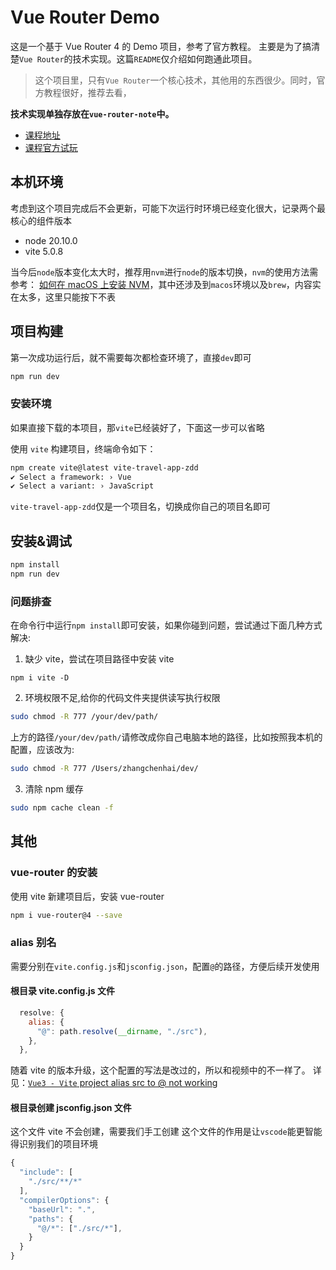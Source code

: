 # Vue Router Demo

这是一个基于 Vue Router 4 的 Demo 项目，参考了官方教程。
主要是为了搞清楚`Vue Router`的技术实现。这篇`README`仅介绍如何跑通此项目。

> 这个项目里，只有`Vue Router`一个核心技术，其他用的东西很少。同时，官方教程很好，推荐去看，

**技术实现单独存放在`vue-router-note`中。**

- [课程地址](https://vueschool.io/lessons/introduction-to-vue-router-4)
- [课程官方试玩](https://vue-school-router-4-course.netlify.app/)

## 本机环境

考虑到这个项目完成后不会更新，可能下次运行时环境已经变化很大，记录两个最核心的组件版本

- node 20.10.0
- vite 5.0.8

当今后`node`版本变化太大时，推荐用`nvm`进行`node`的版本切换，`nvm`的使用方法需参考：
[如何在 macOS 上安装 NVM](https://juejin.cn/post/7083026831263137800)，其中还涉及到`macos`环境以及`brew`，内容实在太多，这里只能按下不表

## 项目构建

第一次成功运行后，就不需要每次都检查环境了，直接`dev`即可

```bash
npm run dev
```

### 安装环境

如果直接下载的本项目，那`vite`已经装好了，下面这一步可以省略

使用 `vite` 构建项目，终端命令如下：

```bash
npm create vite@latest vite-travel-app-zdd
✔ Select a framework: › Vue
✔ Select a variant: › JavaScript
```

`vite-travel-app-zdd`仅是一个项目名，切换成你自己的项目名即可

## 安装&调试

```bash
npm install
npm run dev
```

### 问题排查

在命令行中运行`npm install`即可安装，如果你碰到问题，尝试通过下面几种方式解决:

1. 缺少 vite，尝试在项目路径中安装 vite

```
npm i vite -D
```

2. 环境权限不足,给你的代码文件夹提供读写执行权限

```bash
sudo chmod -R 777 /your/dev/path/
```

上方的路径`/your/dev/path/`请修改成你自己电脑本地的路径，比如按照我本机的配置，应该改为:

```bash
sudo chmod -R 777 /Users/zhangchenhai/dev/
```

3. 清除 npm 缓存

```bash
sudo npm cache clean -f
```

## 其他

### vue-router 的安装

使用 vite 新建项目后，安装 vue-router

```bash
npm i vue-router@4 --save
```

### alias 别名

需要分别在`vite.config.js`和`jsconfig.json`，配置`@`的路径，方便后续开发使用

#### 根目录 vite.config.js 文件

```js
  resolve: {
    alias: {
      "@": path.resolve(__dirname, "./src"),
    },
  },
```

随着 vite 的版本升级，这个配置的写法是改过的，所以和视频中的不一样了。
详见：[`Vue3 - Vite` project alias src to @ not working](https://stackoverflow.com/questions/66043612/vue3-vite-project-alias-src-to-not-working)

#### 根目录创建 jsconfig.json 文件

这个文件 vite 不会创建，需要我们手工创建
这个文件的作用是让`vscode`能更智能得识别我们的项目环境

```js
{
  "include": [
    "./src/**/*"
  ],
  "compilerOptions": {
    "baseUrl": ".",
    "paths": {
      "@/*": ["./src/*"],
    }
  }
}
```
